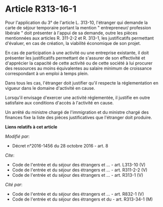 # Article R313-16-1

Pour l'application du 3° de l'article L. 313-10, l'étranger qui demande la carte de séjour temporaire portant la mention "
entrepreneur/ profession libérale " doit présenter à l'appui de sa demande, outre les pièces mentionnées aux articles R.
311-2-2 et R. 313-1, les justificatifs permettant d'évaluer, en cas de création, la viabilité économique de son projet. 

En cas de participation à une activité ou une entreprise existante, il doit présenter les justificatifs permettant de
s'assurer de son effectivité et d'apprécier la capacité de cette activité ou de cette société à lui procurer des ressources
au moins équivalentes au salaire minimum de croissance correspondant à un emploi à temps plein. 

Dans tous les cas, l'étranger doit justifier qu'il respecte la réglementation en vigueur dans le domaine d'activité en
cause. 

Lorsqu'il envisage d'exercer une activité réglementée, il justifie en outre satisfaire aux conditions d'accès à l'activité en
cause. 

Un arrêté du ministre chargé de l'immigration et du ministre chargé des finances fixe la liste des pièces justificatives que
l'étranger doit produire.

**Liens relatifs à cet article**

_Modifié par_:

  - Décret n°2016-1456 du 28 octobre 2016 - art. 8

_Cite_:

  - Code de l'entrée et du séjour des étrangers et ... - art. L313-10 (V)
  - Code de l'entrée et du séjour des étrangers et ... - art. R311-2-2 (V)
  - Code de l'entrée et du séjour des étrangers et ... - art. R313-1 (V)

_Cité par_:

  - Code de l'entrée et du séjour des étrangers et ... - art. R832-1 (V)
  - Code de l'entrée et du séjour des étrangers et du  - art. R313-34-1 (M)

